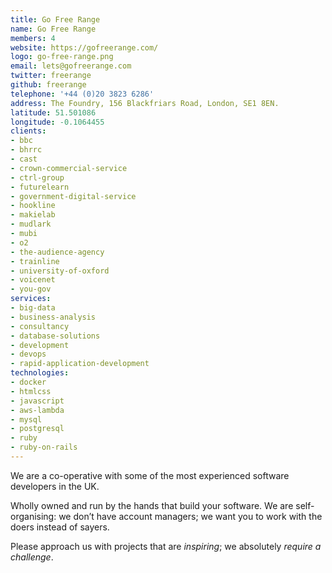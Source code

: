 ```yaml
---
title: Go Free Range
name: Go Free Range
members: 4
website: https://gofreerange.com/
logo: go-free-range.png
email: lets@gofreerange.com
twitter: freerange
github: freerange
telephone: '+44 (0)20 3823 6286'
address: The Foundry, 156 Blackfriars Road, London, SE1 8EN.
latitude: 51.501086
longitude: -0.1064455
clients:
- bbc
- bhrrc
- cast
- crown-commercial-service
- ctrl-group
- futurelearn
- government-digital-service
- hookline
- makielab
- mudlark
- mubi
- o2
- the-audience-agency
- trainline
- university-of-oxford
- voicenet
- you-gov
services:
- big-data
- business-analysis
- consultancy
- database-solutions
- development
- devops
- rapid-application-development
technologies:
- docker
- htmlcss
- javascript
- aws-lambda
- mysql
- postgresql
- ruby
- ruby-on-rails
---
```


We are a co-operative with some of the most experienced software developers in the UK.

Wholly owned and run by the hands that build your software. We are self-organising: we don’t have account managers; we want you to work with the doers instead of sayers.

Please approach us with projects that are _inspiring_; we absolutely _require a challenge_.
